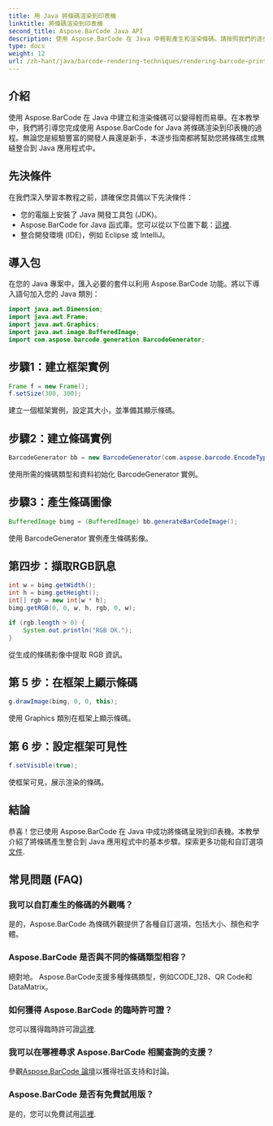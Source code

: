 ```yaml
---
title: 用 Java 將條碼渲染到印表機
linktitle: 將條碼渲染到印表機
second_title: Aspose.BarCode Java API
description: 使用 Aspose.BarCode 在 Java 中輕鬆產生和渲染條碼。請按照我們的逐步指南進行無縫整合。
type: docs
weight: 12
url: /zh-hant/java/barcode-rendering-techniques/rendering-barcode-printer/
---
```


## 介紹

使用 Aspose.BarCode 在 Java 中建立和渲染條碼可以變得輕而易舉。在本教學中，我們將引導您完成使用 Aspose.BarCode for Java 將條碼渲染到印表機的過程。無論您是經驗豐富的開發人員還是新手，本逐步指南都將幫助您將條碼生成無縫整合到 Java 應用程式中。

## 先決條件

在我們深入學習本教程之前，請確保您具備以下先決條件：

- 您的電腦上安裝了 Java 開發工具包 (JDK)。
-  Aspose.BarCode for Java 函式庫。您可以從以下位置下載：[這裡](https://releases.aspose.com/barcode/java/).
- 整合開發環境 (IDE)，例如 Eclipse 或 IntelliJ。

## 導入包

在您的 Java 專案中，匯入必要的套件以利用 Aspose.BarCode 功能。將以下導入語句加入您的 Java 類別：

```java
import java.awt.Dimension;
import java.awt.Frame;
import java.awt.Graphics;
import java.awt.image.BufferedImage;
import com.aspose.barcode.generation.BarcodeGenerator;
```

## 步驟1：建立框架實例

```java
Frame f = new Frame();
f.setSize(300, 300);
```

建立一個框架實例，設定其大小，並準備其顯示條碼。

## 步驟2：建立條碼實例

```java
BarcodeGenerator bb = new BarcodeGenerator(com.aspose.barcode.EncodeTypes.CODE_128, "1234567");
```

使用所需的條碼類型和資料初始化 BarcodeGenerator 實例。

## 步驟3：產生條碼圖像

```java
BufferedImage bimg = (BufferedImage) bb.generateBarCodeImage();
```

使用 BarcodeGenerator 實例產生條碼影像。

## 第四步：擷取RGB訊息

```java
int w = bimg.getWidth();
int h = bimg.getHeight();
int[] rgb = new int[w * h];
bimg.getRGB(0, 0, w, h, rgb, 0, w);

if (rgb.length > 0) {
    System.out.println("RGB OK.");
}
```

從生成的條碼影像中提取 RGB 資訊。

## 第 5 步：在框架上顯示條碼

```java
g.drawImage(bimg, 0, 0, this);
```

使用 Graphics 類別在框架上顯示條碼。

## 第 6 步：設定框架可見性

```java
f.setVisible(true);
```

使框架可見，展示渲染的條碼。

## 結論

恭喜！您已使用 Aspose.BarCode 在 Java 中成功將條碼呈現到印表機。本教學介紹了將條碼產生整合到 Java 應用程式中的基本步驟。探索更多功能和自訂選項[文件](https://reference.aspose.com/barcode/java/).

## 常見問題 (FAQ)

### 我可以自訂產生的條碼的外觀嗎？
是的，Aspose.BarCode 為條碼外觀提供了各種自訂選項，包括大小、顏色和字體。

### Aspose.BarCode 是否與不同的條碼類型相容？
絕對地。 Aspose.BarCode支援多種條碼類型，例如CODE_128、QR Code和DataMatrix。

### 如何獲得 Aspose.BarCode 的臨時許可證？
您可以獲得臨時許可證[這裡](https://purchase.aspose.com/temporary-license/).

### 我可以在哪裡尋求 Aspose.BarCode 相關查詢的支援？
參觀[Aspose.BarCode 論壇](https://forum.aspose.com/c/barcode/13)以獲得社區支持和討論。

### Aspose.BarCode 是否有免費試用版？
是的，您可以免費試用[這裡](https://releases.aspose.com/).

